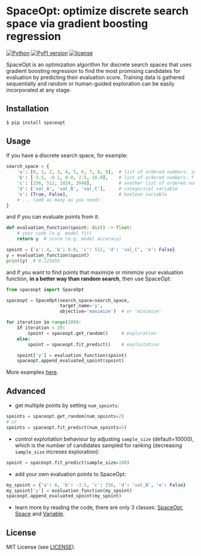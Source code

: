 # SpaceOpt: optimize discrete search space via gradient boosting regression

[![Python](https://img.shields.io/badge/Python-3.6%20%7C%203.7%20%7C%203.8-blue)](https://www.python.org/downloads/)
[![PyPI version](https://img.shields.io/pypi/v/spaceopt?color=1)](https://pypi.org/project/spaceopt/)
[![license](https://img.shields.io/pypi/l/spaceopt)](https://github.com/ar-nowaczynski/spaceopt)

SpaceOpt is an optimization algorithm for discrete search spaces that uses gradient boosting regression to find the most promising candidates for evaluation by predicting their evaluation score. Training data is gathered sequentially and random or human-guided exploration can be easily incorporated at any stage.

## Installation

```bash
$ pip install spaceopt
```

## Usage

If you have a discrete search space, for example:

```python
search_space = {
    'a': [0, 1, 2, 3, 4, 5, 6, 7, 8, 9],  # list of ordered numbers: ints
    'b': [-3.5, -0.1, 0.0, 2.5, 10.0],    # list of ordered numbers: floats
    'c': [256, 512, 1024, 2048],          # another list of ordered numbers
    'd': ['val_A', 'val_B', 'val_C'],     # categorical variable
    'e': [True, False],                   # boolean variable
    # ... (add as many as you need)
}
```

and if you can evaluate points from it:

```python
def evaluation_function(spoint: dict) -> float:
    # your code (e.g. model fit)
    return y  # score (e.g. model accuracy)

spoint = {'a': 4, 'b': 0.0, 'c': 512, 'd': 'val_C', 'e': False}
y = evaluation_function(spoint)
print(y)  # 0.123456
```

and if you want to find points that maximize or minimize your evaluation function, <b>in a better way than random search</b>, then use SpaceOpt:

```python
from spaceopt import SpaceOpt

spaceopt = SpaceOpt(search_space=search_space,
                    target_name='y',
                    objective='maximize')  # or 'minimize'

for iteration in range(200):
    if iteration < 20:
        spoint = spaceopt.get_random()     # exploration
    else:
        spoint = spaceopt.fit_predict()    # exploitation

    spoint['y'] = evaluation_function(spoint)
    spaceopt.append_evaluated_spoint(spoint)
```

More examples [here](https://github.com/ar-nowaczynski/spaceopt/tree/master/examples).

## Advanced

- get multiple points by setting `num_spoints`:
```python
spoints = spaceopt.get_random(num_spoints=2)
# or
spoints = spaceopt.fit_predict(num_spoints=5)
```

- control exploitation behaviour by adjusting `sample_size` (default=10000), which is the number of candidates sampled for ranking (decreasing `sample_size` increses exploration):
```python
spoint = spaceopt.fit_predict(sample_size=100)
```

- add your own evaluation points to SpaceOpt:
```python
my_spoint = {'a': 8, 'b': -3.5, 'c': 256, 'd': 'val_B', 'e': False}
my_spoint['y'] = evaluation_function(my_spoint)
spaceopt.append_evaluated_spoint(my_spoint)
```

- learn more by reading the code, there are only 3 classes: [SpaceOpt](https://github.com/ar-nowaczynski/spaceopt/blob/master/spaceopt/optimizer.py), [Space](https://github.com/ar-nowaczynski/spaceopt/blob/master/spaceopt/space.py) and [Variable](https://github.com/ar-nowaczynski/spaceopt/blob/master/spaceopt/variable.py).

## License

MIT License (see [LICENSE](https://github.com/ar-nowaczynski/spaceopt/blob/master/LICENSE)).
